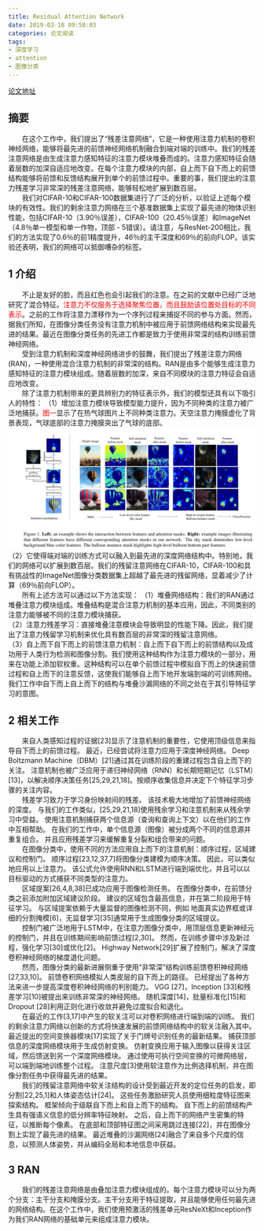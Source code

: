 ```yaml
---
title: Residual Attention Network
date: 2019-03-18 09:50:03
categories: 论文阅读
tags:
- 深度学习
- attention
- 图像分类
---
```


[论文地址](https://arxiv.org/pdf/1704.06904)  

## 摘要  

&emsp;&emsp;在这个工作中，我们提出了“残差注意网络”，它是一种使用注意力机制的卷积神经网络，能够将最先进的前馈神经网络机制融合到端对端的训练中。我们的残差注意网络是由生成注意力感知特征的注意力模块堆叠而成的。注意力感知特征会随着层数的加深自适应地改变。在每个注意力模块的内部，自上而下自下而上的前馈结构能够将前馈和反馈结构展开到单个的前馈过程中。重要的事，我们提出的注意力残差学习非常深的残差注意网络，能够轻松地扩展到数百层。  
&emsp;&emsp;我们对CIFAR-10和CIFAR-100数据集进行了广泛的分析，以验证上述每个模块的有效性。我们的剩余注意力网络在三个基准数据集上实现了最先进的物体识别性能，包括CIFAR-10（3.90％误差），CIFAR-100（20.45％误差）和ImageNet（4.8％单一模型和单一作物，顶部 - 5错误）。请注意，与ResNet-200相比，我们的方法实现了0.6％的前1精度提升，46％的主干深度和69％的前向FLOP。该实验还表明，我们的网络可以抵御嘈杂的标签。  

## 1 介绍  

&emsp;&emsp;不止是友好的脸，而且红色也会引起我们的注意。在之前的文献中已经广泛地研究了混合特征。<font color=#ff000>注意力不仅服务于选择聚焦位置，而且鼓励该位置处目标的不同表示</font>。之前的工作将注意力漂移作为一个序列过程来捕捉不同的参与方面。然而，据我们所知，在图像分类任务没有注意力机制中被应用于前馈网络结构来实现最先进的结果。最近在图像分类任务的先进工作都是致力于使用非常深的结构训练前馈神经网络。  
&emsp;&emsp;受到注意力机制和深度神经网络进步的鼓舞，我们提出了残差注意力网络(RAN)，一种使用混合注意力机制的非常深的结构。RAN是由多个能够生成注意力感知特征的注意力模块组成。随着层数的加深，来自不同模块的注意力特征会自适应地改变。  
&emsp;&emsp;除了注意力机制带来的更具辨别力的特征表示外，我们的模型还具有以下吸引人的特性：
（1）增加注意力模块导致模型能力提升，因为不同种类的注意力被广泛地捕获。<font color=#ff000>图一</font>显示了在热气球图片上不同种类注意力。天空注意力掩膜虚化了背景表现，气球底部的注意力掩膜突出了气球的底部。  
![figure1](Residual-Attention-Network/figure1.png)  
（2）它使得端对端的训练方式可以融入到最先进的深度网络结构中。特别地，我们的网络可以扩展到数百层。我们的残留注意网络在CIFAR-10，CIFAR-100和具有挑战性的ImageNet图像分类数据集上超越了最先进的残留网络，显着减少了计算（69％前向FLOP）。  
&emsp;&emsp;所有上述方法可以通过以下方法实现：
（1）堆叠网络结构：我们的RAN通过堆叠注意力模块组成。堆叠结构是混合注意力机制的基本应用，因此，不同类别的注意力能够被不同的注意力模块捕获。  
（2）注意力残差学习：直接堆叠注意模块会导致明显的性能下降。因此，我们提出了注意力残留学习机制来优化具有数百层的非常深的残留注意网络。  
（3）自上而下自下而上的前馈注意力机制：自上而下自下而上的前馈结构以及成功用于人类行为检测和图像分割。我们使用这种结构作为注意力模块的一部分，用来在功能上添加软权重。这种结构可以在单个前馈过程中模拟自下而上的快速前馈过程和自上而下的注意反馈，这使我们能够自上而下地开发端到端的可训练网络。我们工作中自下而上自上而下的结构与堆叠沙漏网络的不同之处在于其引导特征学习的意图。  

## 2 相关工作  

&emsp;&emsp;来自人类感知过程的证据[23]显示了注意机制的重要性，它使用顶级信息来指导自下而上的前馈过程。 最近，已经尝试将注意力应用于深度神经网络。 Deep Boltzmann Machine（DBM）[21]通过其在训练阶段的重建过程包含自上而下的关注。 注意机制也被广泛应用于递归神经网络（RNN）和长期短期记忆（LSTM）[13]，以解决顺序决策任务[25,29,21,18]。按顺序收集信息并决定下个特征学习步骤的关注内容。  
&emsp;&emsp;残差学习致力于学习身份映射间的残差。 该技术极大地增加了前馈神经网络的深度。 与我们的工作类似，[25,29,21,18]使用残余学习和注意机制来从残余学习中受益。 使用注意机制捕获两个信息源（查询和查询上下文）以在他们的工作中互相帮助。 在我们的工作中，单个信息源（图像）被分成两个不同的信息源并重复组合。 并且应用残差学习来缓解重复分裂和组合带来的问题。  
&emsp;&emsp;在图像分类中，使用不同的方法应用自上而下的注意机制：顺序过程，区域建议和控制门。 顺序过程[23,12,37,7]将图像分类建模为顺序决策。 因此，可以类似地应用以上注意力。 该公式允许使用RNN和LSTM进行端到端优化，并且可以以目标驱动的方式捕获不同类型的注意力。  
&emsp;&emsp;区域提案[26,4,8,38]已成功应用于图像检测任务。 在图像分类中，在前馈分类之前添加附加区域建议阶段。 建议的区域包含最高信息，并在第二阶段用于特征学习。 与区域提案依赖于大量监督的图像检测不同，例如 地面真实边界框或详细的分割掩模[6]，无监督学习[35]通常用于生成图像分类的区域提议。  
&emsp;&emsp;控制门被广泛地用于LSTM中，在注意力图像分类中，用顶层信息更新神经元的控制门，并且在训练期间影响前馈过程[2,30]。 然而，在训练步骤中涉及新过程，强化学习[30]或优化[2]。 Highway Network[29]扩展了控制门，解决了深度卷积神经网络的梯度退化问题。  
&emsp;&emsp;然而，图像分类的最新进展侧重于使用“非常深”结构训练前馈卷积神经网络[27,33,10]。 前馈卷积网络模拟人类皮层的自下而上的路径。 已经提出了各种方法来进一步提高深度卷积神经网络的判别能力。 VGG [27]，Inception [33]和残差学习[10]被提出来训练非常深的神经网络。 随机深度[14]，批量标准化[15]和Dropout [28]利用正则化进行收敛并避免过度拟合和退化。  
&emsp;&emsp;在最近的工作[3,17]中产生的软关注可以对卷积网络进行端到端的训练。 我们的剩余注意力网络以创新的方式将快速发展的前馈网络结构中的软关注融入其中。 最近提出的空间变换器模块[17]实现了关于门牌号识别任务的最新结果。 捕获顶部信息的深度网络模块用于生成仿射变换。 仿射变换应用于输入图像以获得关注区域，然后馈送到另一个深度网络模块。 通过使用可执行空间变换的可微网络层，可以端到端地训练整个过程。 注意尺度[3]使用软注意作为比例选择机制，并在图像分割任务中获得最先进的结果。  
&emsp;&emsp;我们的残留注意网络中软关注结构的设计受到最近开发的定位任务的启发，即分割[22,25,1]和人体姿态估计[24]。 这些任务激励研究人员使用细粒度特征图来探索结构。 框架倾向于级联自下而上和自上而下的结构。 自下而上的前馈结构产生具有强语义信息的低分辨率特征映射。 之后，自上而下的网络产生密集的特征，以推断每个像素。 在底部和顶部特征图之间采用跳过连接[22]，并在图像分割上实现了最先进的结果。 最近堆叠的沙漏网络[24]融合了来自多个尺度的信息，以预测人体姿势，并从编码全局和本地信息中获益。  

## 3 RAN  

&emsp;&emsp;我们的残差注意网络是由叠加注意力模块组成的。每个注意力模块可以分为两个分支：主干分支和掩膜分支。主干分支用于特征提取，并且能够使用任何最先进的网络结构。在这个工作中，我们使用预激活的残差单元ResNeXt和Inception作为我们RAN网络的基础单元来组成注意力模块。